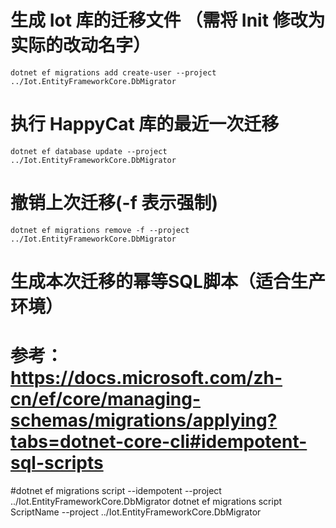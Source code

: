 # 生成 Iot 库的迁移文件 （需将 Init 修改为实际的改动名字）

```shell
dotnet ef migrations add create-user --project ../Iot.EntityFrameworkCore.DbMigrator
```

# 执行 HappyCat 库的最近一次迁移

```shell
dotnet ef database update --project ../Iot.EntityFrameworkCore.DbMigrator
```

# 撤销上次迁移(-f 表示强制)
```shell
dotnet ef migrations remove -f --project ../Iot.EntityFrameworkCore.DbMigrator
```

# 生成本次迁移的幂等SQL脚本（适合生产环境）
# 参考： https://docs.microsoft.com/zh-cn/ef/core/managing-schemas/migrations/applying?tabs=dotnet-core-cli#idempotent-sql-scripts
#dotnet ef migrations script --idempotent --project ../Iot.EntityFrameworkCore.DbMigrator
dotnet ef migrations script ScriptName --project ../Iot.EntityFrameworkCore.DbMigrator